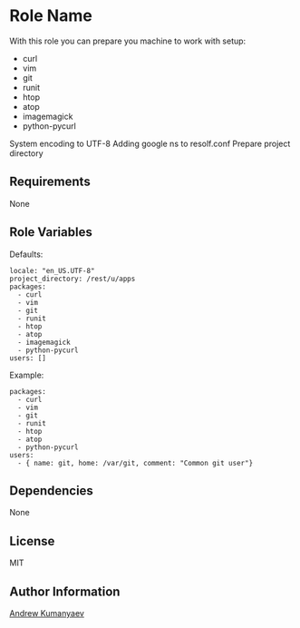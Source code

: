 Role Name
========

With this role you can prepare you machine to work with setup:
 - curl
 - vim
 - git
 - runit
 - htop
 - atop
 - imagemagick
 - python-pycurl

System encoding to UTF-8
Adding google ns to resolf.conf
Prepare project directory

Requirements
------------

None

Role Variables
--------------

Defaults:

    locale: "en_US.UTF-8"
    project_directory: /rest/u/apps
    packages:
      - curl
      - vim
      - git
      - runit
      - htop
      - atop
      - imagemagick
      - python-pycurl
    users: []

Example:

    packages:
      - curl
      - vim
      - git
      - runit
      - htop
      - atop
      - python-pycurl
    users:
      - { name: git, home: /var/git, comment: "Common git user"}


Dependencies
------------

None

License
-------

MIT

Author Information
------------------

[Andrew Kumanyaev](http://github.com/zzet)
